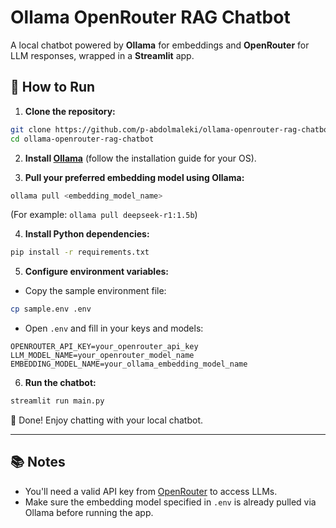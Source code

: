 # Ollama OpenRouter RAG Chatbot

A local chatbot powered by **Ollama** for embeddings and **OpenRouter** for LLM responses, wrapped in a **Streamlit** app.

## 🚀 How to Run

1. **Clone the repository:**

```bash
git clone https://github.com/p-abdolmaleki/ollama-openrouter-rag-chatbot.git
cd ollama-openrouter-rag-chatbot
````

2. **Install [Ollama](https://ollama.com/download)** (follow the installation guide for your OS).

3. **Pull your preferred embedding model using Ollama:**

```bash
ollama pull <embedding_model_name>
```

(For example: `ollama pull deepseek-r1:1.5b`)

4. **Install Python dependencies:**

```bash
pip install -r requirements.txt
```

5. **Configure environment variables:**

* Copy the sample environment file:

```bash
cp sample.env .env
```

* Open `.env` and fill in your keys and models:

```env
OPENROUTER_API_KEY=your_openrouter_api_key
LLM_MODEL_NAME=your_openrouter_model_name
EMBEDDING_MODEL_NAME=your_ollama_embedding_model_name
```

6. **Run the chatbot:**

```bash
streamlit run main.py
```

🎉 Done! Enjoy chatting with your local chatbot.

---


## 📚 Notes

* You'll need a valid API key from [OpenRouter](https://openrouter.ai/) to access LLMs.
* Make sure the embedding model specified in `.env` is already pulled via Ollama before running the app.


